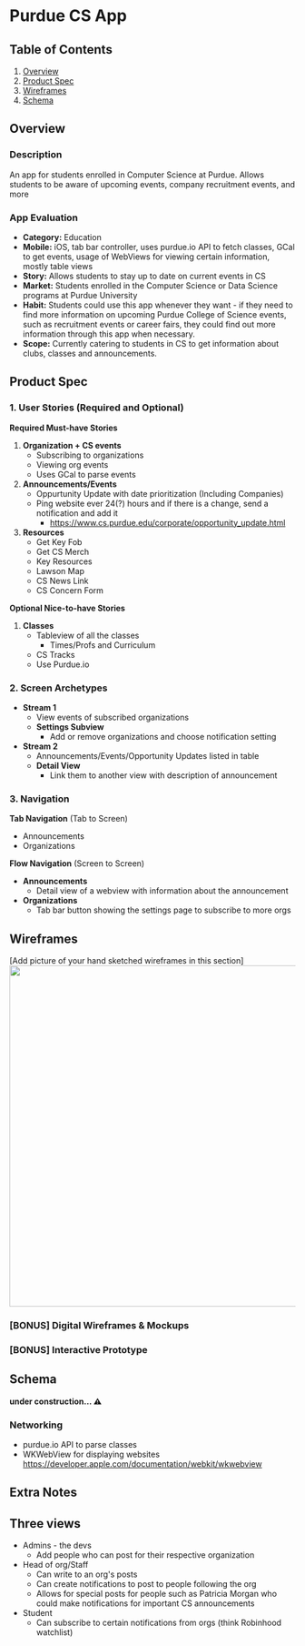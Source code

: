 # Purdue CS App

## Table of Contents
1. [Overview](#Overview)
2. [Product Spec](#Product-Spec)
3. [Wireframes](#Wireframes)
4. [Schema](#Schema)

## Overview
### Description
An app for students enrolled in Computer
Science at Purdue. Allows students to be aware of upcoming events, company recruitment events, and more

### App Evaluation
- **Category:** Education
- **Mobile:** iOS, tab bar controller, uses purdue.io API to fetch classes, GCal to get events, usage of WebViews for viewing certain information, mostly table views
- **Story:** Allows students to stay up to date on current events in CS
- **Market:** Students enrolled in the Computer Science or Data Science programs at Purdue University
- **Habit:** Students could use this app whenever they want - if they need to find more information on upcoming Purdue College of Science events, such as recruitment events or career fairs, they could find out more information through this app when necessary. 
- **Scope:** Currently catering to students in CS to get information about clubs, classes and announcements.

## Product Spec

### 1. User Stories (Required and Optional)

**Required Must-have Stories**
1) **Organization + CS events**
    - Subscribing to organizations
    - Viewing org events
    - Uses GCal to parse events
2) **Announcements/Events**
    - Oppurtunity Update with date prioritization (Including Companies)
    - Ping website ever 24(?) hours and if there is a change, send a notification and add it
        - https://www.cs.purdue.edu/corporate/opportunity_update.html
3) **Resources**
    - Get Key Fob
    - Get CS Merch
    - Key Resources
    - Lawson Map
    - CS News Link
    - CS Concern Form

**Optional Nice-to-have Stories**
1) **Classes**
    - Tableview of all the classes
        - Times/Profs and Curriculum
    - CS Tracks
    - Use Purdue.io

### 2. Screen Archetypes

* **Stream 1**
   * View events of subscribed organizations
   * **Settings Subview**
       * Add or remove organizations and choose notification setting
* **Stream 2**
   * Announcements/Events/Opportunity Updates listed in table
   * **Detail View**
       * Link them to another view with description of announcement

### 3. Navigation

**Tab Navigation** (Tab to Screen)

* Announcements
* Organizations

**Flow Navigation** (Screen to Screen)

* **Announcements**
   * Detail view of a webview with information about the announcement
* **Organizations**
   * Tab bar button showing the settings page to subscribe to more orgs

## Wireframes
[Add picture of your hand sketched wireframes in this section]
<img src="YOUR_WIREFRAME_IMAGE_URL" width=600>

### [BONUS] Digital Wireframes & Mockups

### [BONUS] Interactive Prototype

## Schema 
<b>under construction... ⚠️</b>

### Networking
<!-- - [Add list of network requests by screen ]
- [Create basic snippets for each Parse network request]
- [OPTIONAL: List endpoints if using existing API such as Yelp] -->
- purdue.io API to parse classes
- WKWebView for displaying websites https://developer.apple.com/documentation/webkit/wkwebview

## Extra Notes
## Three views
- Admins - the devs
    - Add people who can post for their respective organization
- Head of org/Staff
    - Can write to an org's posts
    - Can create notifications to post to people following the org
    - Allows for special posts for people such as Patricia Morgan who could make notifications for important CS announcements
- Student 
    - Can subscribe to certain notifications from orgs (think Robinhood watchlist)
